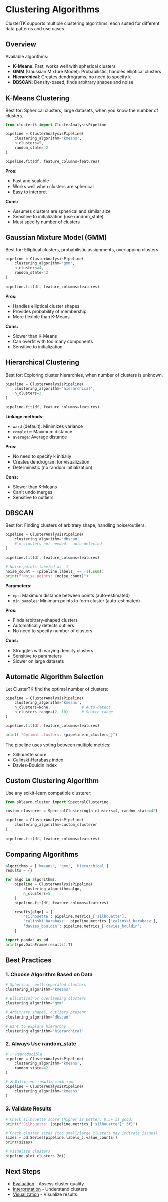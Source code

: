 # Clustering Algorithms

ClusterTK supports multiple clustering algorithms, each suited for different data patterns and use cases.

## Overview

Available algorithms:
- **K-Means**: Fast, works well with spherical clusters
- **GMM** (Gaussian Mixture Model): Probabilistic, handles elliptical clusters
- **Hierarchical**: Creates dendrograms, no need to specify k
- **DBSCAN**: Density-based, finds arbitrary shapes and noise

## K-Means Clustering

Best for: Spherical clusters, large datasets, when you know the number of clusters.

```python
from clustertk import ClusterAnalysisPipeline

pipeline = ClusterAnalysisPipeline(
    clustering_algorithm='kmeans',
    n_clusters=5,
    random_state=42
)

pipeline.fit(df, feature_columns=features)
```

**Pros:**
- Fast and scalable
- Works well when clusters are spherical
- Easy to interpret

**Cons:**
- Assumes clusters are spherical and similar size
- Sensitive to initialization (use random_state)
- Must specify number of clusters

## Gaussian Mixture Model (GMM)

Best for: Elliptical clusters, probabilistic assignments, overlapping clusters.

```python
pipeline = ClusterAnalysisPipeline(
    clustering_algorithm='gmm',
    n_clusters=4,
    random_state=42
)

pipeline.fit(df, feature_columns=features)
```

**Pros:**
- Handles elliptical cluster shapes
- Provides probability of membership
- More flexible than K-Means

**Cons:**
- Slower than K-Means
- Can overfit with too many components
- Sensitive to initialization

## Hierarchical Clustering

Best for: Exploring cluster hierarchies, when number of clusters is unknown.

```python
pipeline = ClusterAnalysisPipeline(
    clustering_algorithm='hierarchical',
    n_clusters=3
)

pipeline.fit(df, feature_columns=features)
```

**Linkage methods:**
- `ward` (default): Minimizes variance
- `complete`: Maximum distance
- `average`: Average distance

**Pros:**
- No need to specify k initially
- Creates dendrogram for visualization
- Deterministic (no random initialization)

**Cons:**
- Slower than K-Means
- Can't undo merges
- Sensitive to outliers

## DBSCAN

Best for: Finding clusters of arbitrary shape, handling noise/outliers.

```python
pipeline = ClusterAnalysisPipeline(
    clustering_algorithm='dbscan'
    # n_clusters not needed - auto-detected
)

pipeline.fit(df, feature_columns=features)

# Noise points labeled as -1
noise_count = (pipeline.labels_ == -1).sum()
print(f"Noise points: {noise_count}")
```

**Parameters:**
- `eps`: Maximum distance between points (auto-estimated)
- `min_samples`: Minimum points to form cluster (auto-estimated)

**Pros:**
- Finds arbitrary-shaped clusters
- Automatically detects outliers
- No need to specify number of clusters

**Cons:**
- Struggles with varying density clusters
- Sensitive to parameters
- Slower on large datasets

## Automatic Algorithm Selection

Let ClusterTK find the optimal number of clusters:

```python
pipeline = ClusterAnalysisPipeline(
    clustering_algorithm='kmeans',
    n_clusters=None,              # Auto-detect
    n_clusters_range=(2, 10)      # Search range
)

pipeline.fit(df, feature_columns=features)

print(f"Optimal clusters: {pipeline.n_clusters_}")
```

The pipeline uses voting between multiple metrics:
- Silhouette score
- Calinski-Harabasz index
- Davies-Bouldin index

## Custom Clustering Algorithm

Use any scikit-learn compatible clusterer:

```python
from sklearn.cluster import SpectralClustering

custom_clusterer = SpectralClustering(n_clusters=4, random_state=42)

pipeline = ClusterAnalysisPipeline(
    clustering_algorithm=custom_clusterer
)

pipeline.fit(df, feature_columns=features)
```

## Comparing Algorithms

```python
algorithms = ['kmeans', 'gmm', 'hierarchical']
results = {}

for algo in algorithms:
    pipeline = ClusterAnalysisPipeline(
        clustering_algorithm=algo,
        n_clusters=5
    )
    pipeline.fit(df, feature_columns=features)

    results[algo] = {
        'silhouette': pipeline.metrics_['silhouette'],
        'calinski_harabasz': pipeline.metrics_['calinski_harabasz'],
        'davies_bouldin': pipeline.metrics_['davies_bouldin']
    }

import pandas as pd
print(pd.DataFrame(results).T)
```

## Best Practices

### 1. Choose Algorithm Based on Data

```python
# Spherical, well-separated clusters
clustering_algorithm='kmeans'

# Elliptical or overlapping clusters
clustering_algorithm='gmm'

# Arbitrary shapes, outliers present
clustering_algorithm='dbscan'

# Want to explore hierarchy
clustering_algorithm='hierarchical'
```

### 2. Always Use random_state

```python
# ✅ Reproducible
pipeline = ClusterAnalysisPipeline(
    clustering_algorithm='kmeans',
    random_state=42
)

# ❌ Different results each run
pipeline = ClusterAnalysisPipeline(
    clustering_algorithm='kmeans'
)
```

### 3. Validate Results

```python
# Check silhouette score (higher is better, 0.5+ is good)
print(f"Silhouette: {pipeline.metrics_['silhouette']:.3f}")

# Check cluster sizes (too small/large clusters may indicate issues)
sizes = pd.Series(pipeline.labels_).value_counts()
print(sizes)

# Visualize clusters
pipeline.plot_clusters_2d()
```

## Next Steps

- [Evaluation](evaluation.md) - Assess cluster quality
- [Interpretation](interpretation.md) - Understand clusters
- [Visualization](visualization.md) - Visualize results
